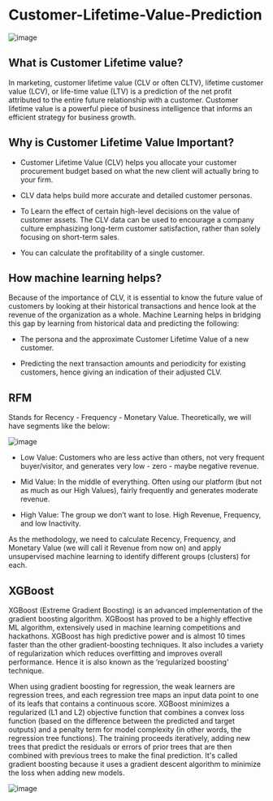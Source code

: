 # Customer-Lifetime-Value-Prediction

![image](https://github.com/basel-ay/Customer-Lifetime-Value-Prediction/assets/64821137/146a2430-7a8b-4a7e-92ff-ad57eafb0d68)

## What is Customer Lifetime value?
In marketing, customer lifetime value (CLV or often CLTV), lifetime customer value (LCV), or life-time value (LTV) is a prediction of the net profit attributed to the entire future relationship with a customer. Customer lifetime value is a powerful piece of business intelligence that informs an efficient strategy for business growth.

## Why is Customer Lifetime Value Important?
* Customer Lifetime Value (CLV) helps you allocate your customer procurement budget based on what the new client will actually bring to your firm.

* CLV data helps build more accurate and detailed customer personas.

* To Learn the effect of certain high-level decisions on the value of customer assets. The CLV data can be used to encourage a company culture emphasizing long-term customer satisfaction, rather than solely focusing on short-term sales.

* You can calculate the profitability of a single customer.

## How machine learning helps?
Because of the importance of CLV, it is essential to know the future value of customers by looking at their historical transactions and hence look at the revenue of the organization as a whole. Machine Learning helps in bridging this gap by learning from historical data and predicting the following:

* The persona and the approximate Customer Lifetime Value of a new customer.

* Predicting the next transaction amounts and periodicity for existing customers, hence giving an indication of their adjusted CLV.

## **RFM** 

Stands for Recency - Frequency - Monetary Value. Theoretically, we will have segments like the below:

![image](https://github.com/basel-ay/Customer-Lifetime-Value-Prediction/assets/64821137/9ef19242-1937-414e-9896-cc9cebdb513a)

* Low Value: Customers who are less active than others, not very frequent buyer/visitor, and generates very low - zero - maybe negative revenue.

* Mid Value: In the middle of everything. Often using our platform (but not as much as our High Values), fairly frequently and generates moderate revenue.

* High Value: The group we don’t want to lose. High Revenue, Frequency, and low Inactivity.


As the methodology, we need to calculate Recency, Frequency, and Monetary Value (we will call it Revenue from now on) and apply unsupervised machine learning to identify different groups (clusters) for each.

## XGBoost

XGBoost (Extreme Gradient Boosting) is an advanced implementation of the gradient boosting algorithm. XGBoost has proved to be a highly effective ML algorithm, extensively used in machine learning competitions and hackathons. XGBoost has high predictive power and is almost 10 times faster than the other gradient-boosting techniques. It also includes a variety of regularization which reduces overfitting and improves overall performance. Hence it is also known as the ‘regularized boosting‘ technique.

When using gradient boosting for regression, the weak learners are regression trees, and each regression tree maps an input data point to one of its leafs that contains a continuous score. XGBoost minimizes a regularized (L1 and L2) objective function that combines a convex loss function (based on the difference between the predicted and target outputs) and a penalty term for model complexity (in other words, the regression tree functions). The training proceeds iteratively, adding new trees that predict the residuals or errors of prior trees that are then combined with previous trees to make the final prediction. It's called gradient boosting because it uses a gradient descent algorithm to minimize the loss when adding new models.

![image](https://github.com/basel-ay/Customer-Lifetime-Value-Prediction/assets/64821137/52d7034a-0943-40fd-894a-4f954ffa2454)

